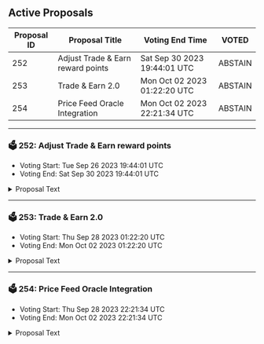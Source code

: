 ## Active Proposals

| Proposal ID | Proposal Title | Voting End Time | VOTED |
|-------------|----------------|-----------------|-------|
| 252 | Adjust Trade & Earn reward points | Sat Sep 30 2023 19:44:01 UTC | ABSTAIN |
| 253 | Trade & Earn 2.0 | Mon Oct 02 2023 01:22:20 UTC | ABSTAIN |
| 254 | Price Feed Oracle Integration | Mon Oct 02 2023 22:21:34 UTC | ABSTAIN |

---

### 🗳 252: Adjust Trade & Earn reward points
- Voting Start: Tue Sep 26 2023 19:44:01 UTC
- Voting End: Sat Sep 30 2023 19:44:01 UTC

<details>
<summary>Proposal Text</summary>
 
This proposal, if passed, will adjust the Trade & Earn reward points for the epoch that ended on September 20.

The reward points for the following addresses will be adjusted to zero:

inj1un0lspqv2xsqcglvgn079n687zrdetrhwmxf0n

inj1eyv54halagn80kn22np3wu04deej85t8gafsuq

inj1l8qvl8hzujqkl2m4cfs6k9hgxvzu8ularqrx8w

inj1mqykgk8glnfevlu7xl0equkaq77djzm2n0g3zp

The community has presented evidence that these addresses have unfairly received Trade & Earn rewards through malicious behavior.

For more details, refer to the governance forum post: https://gov.injective.network/discussion/13376-adjust-trade-earn-reward-points

Disclaimer: I am a team member at Injective Labs.
</details>

---

### 🗳 253: Trade & Earn 2.0
- Voting Start: Thu Sep 28 2023 01:22:20 UTC
- Voting End: Mon Oct 02 2023 01:22:20 UTC

<details>
<summary>Proposal Text</summary>
 
Pursuant to the forum post here: https://gov.injective.network/discussion/12607-trade-earn-20, the ecosystem proposes to boost rewards for new markets launched on Injective with higher multipliers in order to incentivize liquidity.

As a first step, this proposal will boost rewards for a few new listings on Injective exchange dApps with a 50x multiplier in the Trade and Earn Program:

- NEOK/USDT

- ORAI/USDT

- SEI/USDT PERP
</details>

---

### 🗳 254: Price Feed Oracle Integration
- Voting Start: Thu Sep 28 2023 22:21:34 UTC
- Voting End: Mon Oct 02 2023 22:21:34 UTC

<details>
<summary>Proposal Text</summary>
 
Background

The Injective Oracle module will add a new feed from the Cosmos Ecosystem.

Proposal

This proposal, if passed, will allow a new price feed oracle to be integrated with Injective, the oracle will be maintained by an external party.

As was the case for proposal 118, new proposals will be submitted for additional price feed oracles to be integrated from the same source in the future.

Passing this proposal will enable the community to list new perpetual markets on Injective exchange dApps.
</details>
